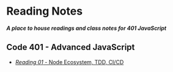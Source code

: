 # Reading Notes

**_A place to house readings and class notes for 401 JavaScript_**

## Code 401 - Advanced JavaScript
- [*Reading 01* - Node Ecosystem, TDD, CI/CD](https://clayton-jones.github.io/reading-notes/class-01-reading)
